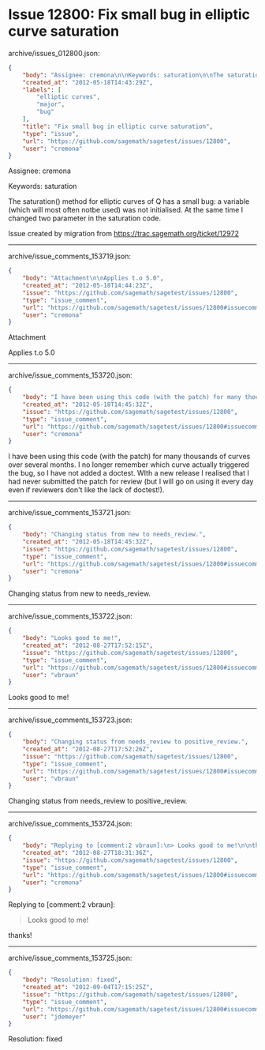 # Issue 12800: Fix small bug in elliptic curve saturation

archive/issues_012800.json:
```json
{
    "body": "Assignee: cremona\n\nKeywords: saturation\n\nThe saturation() method for elliptic curves of Q has a small bug: a variable (which will most often notbe used) was not initialised.  At the same time I changed two parameter in the saturation code.\n\n\n\nIssue created by migration from https://trac.sagemath.org/ticket/12972\n\n",
    "created_at": "2012-05-18T14:43:29Z",
    "labels": [
        "elliptic curves",
        "major",
        "bug"
    ],
    "title": "Fix small bug in elliptic curve saturation",
    "type": "issue",
    "url": "https://github.com/sagemath/sagetest/issues/12800",
    "user": "cremona"
}
```
Assignee: cremona

Keywords: saturation

The saturation() method for elliptic curves of Q has a small bug: a variable (which will most often notbe used) was not initialised.  At the same time I changed two parameter in the saturation code.



Issue created by migration from https://trac.sagemath.org/ticket/12972





---

archive/issue_comments_153719.json:
```json
{
    "body": "Attachment\n\nApplies t.o 5.0",
    "created_at": "2012-05-18T14:44:23Z",
    "issue": "https://github.com/sagemath/sagetest/issues/12800",
    "type": "issue_comment",
    "url": "https://github.com/sagemath/sagetest/issues/12800#issuecomment-153719",
    "user": "cremona"
}
```

Attachment

Applies t.o 5.0



---

archive/issue_comments_153720.json:
```json
{
    "body": "I have been using this code (with the patch) for many thousands of curves over several months.  I no longer remember which curve actually triggered the bug, so I have not added a doctest.  WIth a new release I realised that I had never submitted the patch for review (but I will go on using it every day even if reviewers don't like the lack of doctest!).",
    "created_at": "2012-05-18T14:45:32Z",
    "issue": "https://github.com/sagemath/sagetest/issues/12800",
    "type": "issue_comment",
    "url": "https://github.com/sagemath/sagetest/issues/12800#issuecomment-153720",
    "user": "cremona"
}
```

I have been using this code (with the patch) for many thousands of curves over several months.  I no longer remember which curve actually triggered the bug, so I have not added a doctest.  WIth a new release I realised that I had never submitted the patch for review (but I will go on using it every day even if reviewers don't like the lack of doctest!).



---

archive/issue_comments_153721.json:
```json
{
    "body": "Changing status from new to needs_review.",
    "created_at": "2012-05-18T14:45:32Z",
    "issue": "https://github.com/sagemath/sagetest/issues/12800",
    "type": "issue_comment",
    "url": "https://github.com/sagemath/sagetest/issues/12800#issuecomment-153721",
    "user": "cremona"
}
```

Changing status from new to needs_review.



---

archive/issue_comments_153722.json:
```json
{
    "body": "Looks good to me!",
    "created_at": "2012-08-27T17:52:15Z",
    "issue": "https://github.com/sagemath/sagetest/issues/12800",
    "type": "issue_comment",
    "url": "https://github.com/sagemath/sagetest/issues/12800#issuecomment-153722",
    "user": "vbraun"
}
```

Looks good to me!



---

archive/issue_comments_153723.json:
```json
{
    "body": "Changing status from needs_review to positive_review.",
    "created_at": "2012-08-27T17:52:26Z",
    "issue": "https://github.com/sagemath/sagetest/issues/12800",
    "type": "issue_comment",
    "url": "https://github.com/sagemath/sagetest/issues/12800#issuecomment-153723",
    "user": "vbraun"
}
```

Changing status from needs_review to positive_review.



---

archive/issue_comments_153724.json:
```json
{
    "body": "Replying to [comment:2 vbraun]:\n> Looks good to me!\n\nthanks!",
    "created_at": "2012-08-27T18:31:36Z",
    "issue": "https://github.com/sagemath/sagetest/issues/12800",
    "type": "issue_comment",
    "url": "https://github.com/sagemath/sagetest/issues/12800#issuecomment-153724",
    "user": "cremona"
}
```

Replying to [comment:2 vbraun]:
> Looks good to me!

thanks!



---

archive/issue_comments_153725.json:
```json
{
    "body": "Resolution: fixed",
    "created_at": "2012-09-04T17:15:25Z",
    "issue": "https://github.com/sagemath/sagetest/issues/12800",
    "type": "issue_comment",
    "url": "https://github.com/sagemath/sagetest/issues/12800#issuecomment-153725",
    "user": "jdemeyer"
}
```

Resolution: fixed
